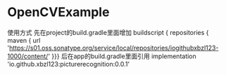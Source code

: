 # OpenCVExample

使用方式
先在project的build.gradle里面增加
buildscript {
repositories {
maven {
url 'https://s01.oss.sonatype.org/service/local/repositories/iogithubxbzl123-1000/content/'
}}}
后在app的build.gradle里面引用
implementation 'io.github.xbzl123:picturerecognition:0.0.1'
